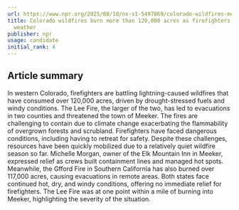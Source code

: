 ```yaml
---
url: https://www.npr.org/2025/08/10/nx-s1-5497869/colorado-wildfires-meeker-lee-fire-california
title: Colorado wildfires burn more than 120,000 acres as firefighters await better
  weather
publisher: npr
usage: candidate
initial_rank: 4
---
```

## Article summary
In western Colorado, firefighters are battling lightning-caused wildfires that have consumed over 120,000 acres, driven by drought-stressed fuels and windy conditions. The Lee Fire, the larger of the two, has led to evacuations in two counties and threatened the town of Meeker. The fires are challenging to contain due to climate change exacerbating the flammability of overgrown forests and scrubland. Firefighters have faced dangerous conditions, including having to retreat for safety. Despite these challenges, resources have been quickly mobilized due to a relatively quiet wildfire season so far. Michelle Morgan, owner of the Elk Mountain Inn in Meeker, expressed relief as crews built containment lines and managed hot spots. Meanwhile, the Gfford Fire in Southern California has also burned over 117,000 acres, causing evacuations in remote areas. Both states face continued hot, dry, and windy conditions, offering no immediate relief for firefighters. The Lee Fire was at one point within a mile of burning into Meeker, highlighting the severity of the situation.
